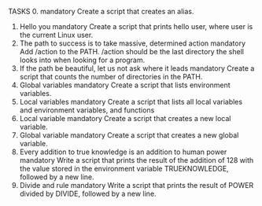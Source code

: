TASKS
0. <o>
mandatory
Create a script that creates an alias.
1. Hello you
mandatory
Create a script that prints hello user, where user is the current Linux user.
2. The path to success is to take massive, determined action
mandatory
Add /action to the PATH. /action should be the last directory the shell looks into when looking for a program.
3. If the path be beautiful, let us not ask where it leads
mandatory
Create a script that counts the number of directories in the PATH.
4. Global variables
mandatory
Create a script that lists environment variables.
5. Local variables
mandatory
Create a script that lists all local variables and environment variables, and functions
6. Local variable
mandatory
Create a script that creates a new local variable.
7. Global variable
mandatory
Create a script that creates a new global variable.
8. Every addition to true knowledge is an addition to human power
mandatory
Write a script that prints the result of the addition of 128 with the value stored in the environment variable TRUEKNOWLEDGE, followed by a new line.
9. Divide and rule
mandatory
Write a script that prints the result of POWER divided by DIVIDE, followed by a new line.
